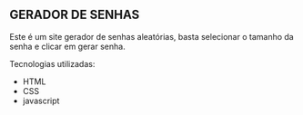 ## GERADOR DE SENHAS

Este é um site gerador de senhas aleatórias, basta selecionar o tamanho da senha e clicar em gerar senha.

Tecnologias utilizadas:

- HTML
- CSS
- javascript